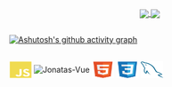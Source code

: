 <div align="center">
  <a href="https://github.com/danielhinsching">
  <img height=200 align="center" src="https://github-readme-stats.vercel.app/api?username=danielhinsching&bg_color=30,141424,141424&title_color=fff&text_color=fff" />
</a>
<a href="https://github.com/danielhinsching">
  <img height=200 align="center" src="https://github-readme-stats.vercel.app/api/top-langs/?username=danielhinsching&layout=donut&bg_color=141424&title_color=e83d84&text_color=8ef5fa&icon_color=2596be)](https://github.com/danielhinsching/danielhinsching"/>
</a>
  
</div>

##
[![Ashutosh's github activity graph](https://github-readme-activity-graph.vercel.app/graph?username=danielhinsching&bg_color=141424&color=ffa500&line=472258&point=504e4e&area=true&hide_border=true)](https://github.com/danielhinsching/danielhinsching)

<div style="display: inline_block width: 45%"><br>
  <img align="center" alt="Jonatas-Js" height="30" width="40" src="https://raw.githubusercontent.com/devicons/devicon/master/icons/javascript/javascript-plain.svg">
  <img align="center" alt="Jonatas-Vue" height="30" width="40" src="https://cdn.jsdelivr.net/gh/devicons/devicon/icons/vuejs/vuejs-original.svg">
  <img align="center" alt="Jonatas-HTML" height="30" width="40" src="https://raw.githubusercontent.com/devicons/devicon/master/icons/html5/html5-original.svg">
  <img align="center" alt="Jonatas-CSS" height="30" width="40" src="https://raw.githubusercontent.com/devicons/devicon/master/icons/css3/css3-original.svg">
  <img align="center" alt="Jonatas-Python" height="30" width="40" src="https://raw.githubusercontent.com/devicons/devicon/master/icons/mysql/mysql-original.svg">
</div>

##


